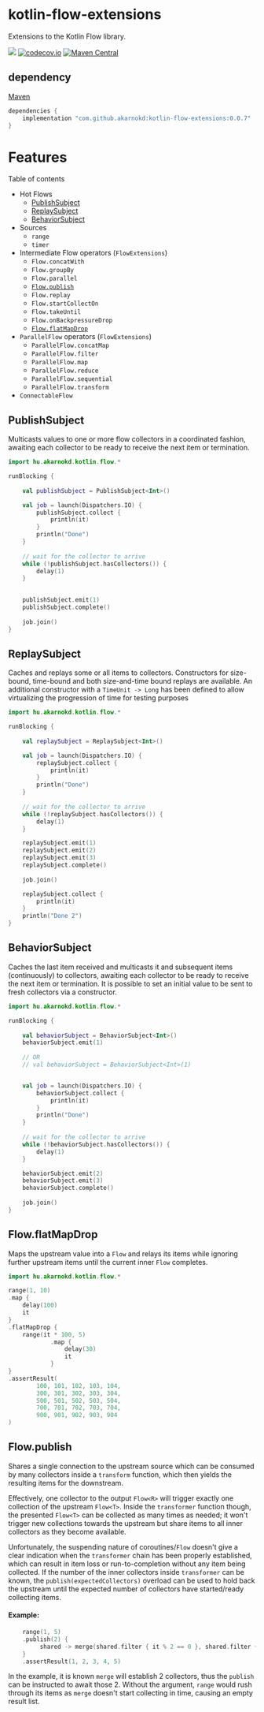 # kotlin-flow-extensions
Extensions to the Kotlin Flow library.

<a href='https://travis-ci.com/akarnokd/kotlin-flow-extensions/builds'><img src='https://travis-ci.com/akarnokd/kotlin-flow-extensions.svg?branch=master'></a>
[![codecov.io](http://codecov.io/github/akarnokd/kotlin-flow-extensions/coverage.svg?branch=master)](http://codecov.io/github/akarnokd/kotlin-flow-extensions?branch=master)
[![Maven Central](https://maven-badges.herokuapp.com/maven-central/com.github.akarnokd/kotlin-flow-extensions/badge.svg)](https://maven-badges.herokuapp.com/maven-central/com.github.akarnokd/kotlin-flow-extensions)

## dependency

[Maven](https://search.maven.org/search?q=com.github.akarnokd)

```groovy
dependencies {
    implementation "com.github.akarnokd:kotlin-flow-extensions:0.0.7"
}
```

# Features

Table of contents

- Hot Flows
  - [PublishSubject](#publishsubject)
  - [ReplaySubject](#replaysubject)
  - [BehaviorSubject](#behaviorsubject)
- Sources
  - `range`
  - `timer`
- Intermediate Flow operators (`FlowExtensions`)
  - `Flow.concatWith`
  - `Flow.groupBy`
  - `Flow.parallel`
  - [`Flow.publish`](#flowpublish)
  - `Flow.replay`
  - `Flow.startCollectOn`
  - `Flow.takeUntil`
  - `Flow.onBackpressureDrop`
  - [`Flow.flatMapDrop`](#flowflatmapdrop)
- `ParallelFlow` operators (`FlowExtensions`)
  - `ParallelFlow.concatMap`
  - `ParallelFlow.filter`
  - `ParallelFlow.map`
  - `ParallelFlow.reduce`
  - `ParallelFlow.sequential`
  - `ParallelFlow.transform`
- `ConnectableFlow`
  
## PublishSubject

Multicasts values to one or more flow collectors in a coordinated fashion, awaiting each collector to be ready
to receive the next item or termination.

```kotlin
import hu.akarnokd.kotlin.flow.*

runBlocking {
    
    val publishSubject = PublishSubject<Int>()

    val job = launch(Dispatchers.IO) {
        publishSubject.collect {
            println(it)
        }
        println("Done")
    }
    
    // wait for the collector to arrive
    while (!publishSubject.hasCollectors()) {
        delay(1)
    }

   
    publishSubject.emit(1)
    publishSubject.complete()
   
    job.join()
}
```

## ReplaySubject

Caches and replays some or all items to collectors. Constructors for size-bound, time-bound and both size-and-time bound
replays are available. An additional constructor with a `TimeUnit -> Long` has been defined to allow virtualizing
the progression of time for testing purposes

```kotlin
import hu.akarnokd.kotlin.flow.*

runBlocking {
    
    val replaySubject = ReplaySubject<Int>()

    val job = launch(Dispatchers.IO) {
        replaySubject.collect {
            println(it)
        }
        println("Done")
    }
   
    // wait for the collector to arrive
    while (!replaySubject.hasCollectors()) {
        delay(1)
    }

    replaySubject.emit(1)
    replaySubject.emit(2)
    replaySubject.emit(3)
    replaySubject.complete()
   
    job.join()

    replaySubject.collect {
        println(it)
    }
    println("Done 2")
}
```

## BehaviorSubject

Caches the last item received and multicasts it and subsequent items (continuously) to collectors, awaiting each collector to be ready
to receive the next item or termination. It is possible to set an initial value to be sent to fresh collectors via a constructor.

```kotlin
import hu.akarnokd.kotlin.flow.*

runBlocking {
    
    val behaviorSubject = BehaviorSubject<Int>()
    behaviorSubject.emit(1)
  
    // OR
    // val behaviorSubject = BehaviorSubject<Int>(1)


    val job = launch(Dispatchers.IO) {
        behaviorSubject.collect {
            println(it)
        }
        println("Done")
    }
   
    // wait for the collector to arrive
    while (!behaviorSubject.hasCollectors()) {
        delay(1)
    }

    behaviorSubject.emit(2)
    behaviorSubject.emit(3)
    behaviorSubject.complete()
   
    job.join()
}
```

## Flow.flatMapDrop

Maps the upstream value into a `Flow` and relays its items while ignoring further upstream items until the current
inner `Flow` completes.

```kotlin
import hu.akarnokd.kotlin.flow.*

range(1, 10)
.map {
    delay(100)
    it
}
.flatMapDrop {
    range(it * 100, 5)
            .map {
                delay(30)
                it
            }
}
.assertResult(
        100, 101, 102, 103, 104,
        300, 301, 302, 303, 304,
        500, 501, 502, 503, 504,
        700, 701, 702, 703, 704,
        900, 901, 902, 903, 904
)
```

## Flow.publish

Shares a single connection to the upstream source which can be consumed by many collectors inside a `transform` function,
which then yields the resulting items for the downstream.

Effectively, one collector to the output `Flow<R>` will trigger exactly one collection of the upstream `Flow<T>`. Inside
the `transformer` function though, the presented `Flow<T>` can be collected as many times as needed; it won't trigger
new collections towards the upstream but share items to all inner collectors as they become available.

Unfortunately, the suspending nature of coroutines/`Flow` doesn't give a clear indication when the `transformer` chain
has been properly established, which can result in item loss or run-to-completion without any item being collected.
If the number of the inner collectors inside `transformer` can be known, the `publish(expectedCollectors)` overload
can be used to hold back the upstream until the expected number of collectors have started/ready collecting items.

#### Example:

```kotlin
    range(1, 5)
    .publish(2) { 
         shared -> merge(shared.filter { it % 2 == 0 }, shared.filter { it % 2 != 0 }) 
    }
    .assertResult(1, 2, 3, 4, 5)
```

In the example, it is known `merge` will establish 2 collectors, thus the `publish` can be instructed to await those 2.
Without the argument, `range` would rush through its items as `merge` doesn't start collecting in time, causing an
empty result list.
